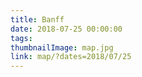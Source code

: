 ```yaml
---
title: Banff
date: 2018-07-25 00:00:00
tags:
thumbnailImage: map.jpg
link: map/?dates=2018/07/25
---
```

<!-- excerpt -->
